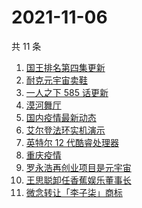 # 2021-11-06

共 11 条

<!-- BEGIN -->
<!-- 最后更新时间 Sat Nov 06 2021 01:18:46 GMT+0800 (China Standard Time) -->

1. [国王排名第四集更新](https://www.zhihu.com/search?q=国王排名)
1. [耐克元宇宙卖鞋](https://www.zhihu.com/search?q=元宇宙)
1. [一人之下 585 话更新](https://www.zhihu.com/search?q=一人之下)
1. [漠河舞厅](https://www.zhihu.com/search?q=漠河舞厅)
1. [国内疫情最新动态](https://www.zhihu.com/search?q=疫情)
1. [艾尔登法环实机演示](https://www.zhihu.com/search?q=艾尔登法环)
1. [英特尔 12 代酷睿处理器](https://www.zhihu.com/search?q=12代酷睿)
1. [重庆疫情](https://www.zhihu.com/search?q=重庆疫情)
1. [罗永浩再创业项目是元宇宙](https://www.zhihu.com/search?q=罗永浩)
1. [王思聪卸任香蕉娱乐董事长](https://www.zhihu.com/search?q=王思聪)
1. [微念转让「李子柒」商标](https://www.zhihu.com/search?q=李子柒)

<!-- END -->
